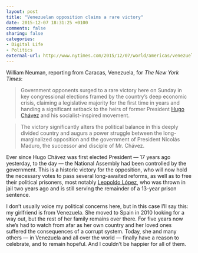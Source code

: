 ```yaml
---
layout: post
title: "Venezuelan opposition claims a rare victory"
date: 2015-12-07 18:31:25 +0100
comments: false
sharing: false
categories: 
- Digital Life
- Politics
external-url: http://www.nytimes.com/2015/12/07/world/americas/venezuela-elections.html
---
```


William Neuman, reporting from Caracas, Venezuela, for _The New York Times_:

> Government opponents surged to a rare victory here on Sunday in key congressional elections framed by the country’s deep economic crisis, claiming a legislative majority for the first time in years and handing a significant setback to the heirs of former President [Hugo Chávez](http://topics.nytimes.com/top/reference/timestopics/people/c/hugo_chavez/index.html?inline=nyt-per) and his socialist-inspired movement.

> The victory significantly alters the political balance in this deeply divided country and augurs a power struggle between the long-marginalized opposition and the government of President Nicolás Maduro, the successor and disciple of Mr. Chávez.

Ever since Hugo Chávez was first elected President — 17 years ago yesterday, to the day — the National Assembly had been controlled by the government. This is a historic victory for the opposition, who will now hold the necessary votes to pass several long-awaited reforms, as well as to free their political prisoners, most notably [Leopoldo López](https://en.wikipedia.org/wiki/Leopoldo_López), who was thrown in jail two years ago and is still serving the remainder of a 13-year prison sentence.

I don’t usually voice my political concerns here, but in this case I’ll say this: my girlfriend is from Venezuela. She moved to Spain in 2010 looking for a way out, but the rest of her family remains over there. For five years now she’s had to watch from afar as her own country and her loved ones suffered the consequences of a corrupt system. Today, she and many others — in Venezuela and all over the world — finally have a reason to celebrate, and to remain hopeful. And I couldn’t be happier for all of them.